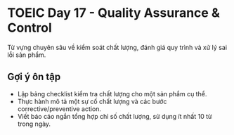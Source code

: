 # TOEIC Day 17 - Quality Assurance & Control

Từ vựng chuyên sâu về kiểm soát chất lượng, đánh giá quy trình và xử lý sai lỗi sản phẩm.

## Gợi ý ôn tập
- Lập bảng checklist kiểm tra chất lượng cho một sản phẩm cụ thể.
- Thực hành mô tả một sự cố chất lượng và các bước corrective/preventive action.
- Viết báo cáo ngắn tổng hợp chỉ số chất lượng, sử dụng ít nhất 10 từ trong ngày.
